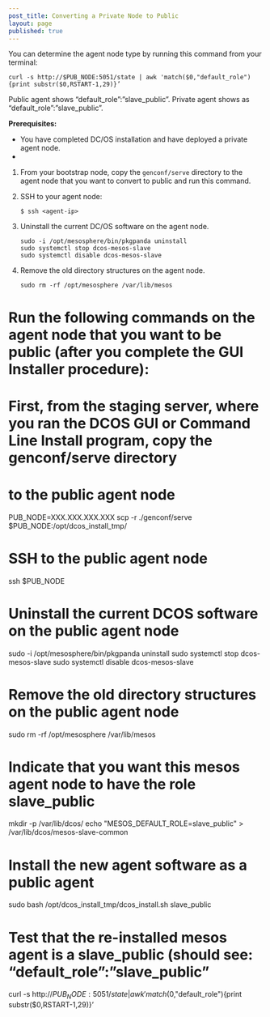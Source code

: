 ```yaml
---
post_title: Converting a Private Node to Public  
layout: page
published: true
---
```



You can determine the agent node type by running this command from your terminal:

    curl -s http://$PUB_NODE:5051/state | awk 'match($0,"default_role"){print substr($0,RSTART-1,29)}’ 
    
Public agent shows “default_role”:”slave_public”. Private agent shows as “default_role”:”slave_public”.


**Prerequisites:**

- You have completed DC/OS installation and have deployed a private agent node. 
- 


1.  From your bootstrap node, copy the `genconf/serve` directory to the agent node that you want to convert to public and run this command.

1.  SSH to your agent node: 

        $ ssh <agent-ip>
        
1.  Uninstall the current DC/OS software on the agent node.

        sudo -i /opt/mesosphere/bin/pkgpanda uninstall
        sudo systemctl stop dcos-mesos-slave
        sudo systemctl disable dcos-mesos-slave
        
1.  Remove the old directory structures on the agent node.
          
        sudo rm -rf /opt/mesosphere /var/lib/mesos


  # Run the following commands on the agent node that you want to be public (after you complete the GUI Installer procedure):
  # First, from the staging server, where you ran the DCOS GUI or Command Line Install program, copy the genconf/serve directory 
  # to the public agent node
  PUB_NODE=XXX.XXX.XXX.XXX
  scp -r ./genconf/serve $PUB_NODE:/opt/dcos_install_tmp/
  # SSH to the public agent node
  ssh $PUB_NODE
  # Uninstall the current DCOS software on the public agent node
  sudo -i /opt/mesosphere/bin/pkgpanda uninstall
  sudo systemctl stop dcos-mesos-slave
  sudo systemctl disable dcos-mesos-slave
  # Remove the old directory structures on the public agent node
  sudo rm -rf /opt/mesosphere /var/lib/mesos
  # Indicate that you want this mesos agent node to have the role slave_public
  mkdir -p /var/lib/dcos/
  echo "MESOS_DEFAULT_ROLE=slave_public" > /var/lib/dcos/mesos-slave-common
  # Install the new agent software as a public agent
  sudo bash /opt/dcos_install_tmp/dcos_install.sh slave_public
  # Test that the re-installed mesos agent is a slave_public (should see: “default_role”:”slave_public”
  curl -s http://$PUB_NODE:5051/state | awk 'match($0,"default_role"){print substr($0,RSTART-1,29)}’ 
